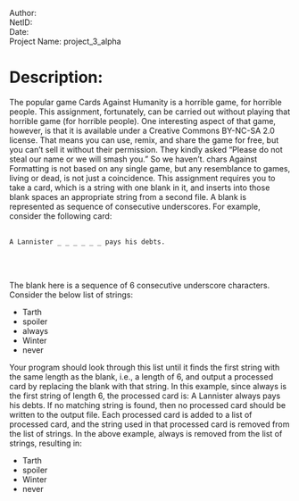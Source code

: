 Author: <br>
NetID: <br>
Date: <br>
Project Name: project_3_alpha

# Description:
The popular game Cards Against Humanity is a horrible game, for horrible people. 
This assignment, fortunately, can be carried out without playing that horrible game (for horrible people). 
One interesting aspect of that game, however, is that it is available under a Creative Commons BY-NC-SA 2.0 license. 
That means you can use, remix, and share the game for free, but you can’t sell it without their permission. 
They kindly asked “Please do not steal our name or we will smash you.” So we haven’t. 
chars Against Formatting is not based on any single game, but any resemblance to games, living or dead, is not just a coincidence.
This assignment requires you to take a card, which is a string with one blank in it, 
and inserts into those blank spaces an appropriate string from a second file. 
A blank is represented as sequence of consecutive underscores. For example, consider the following card: 
<br>
<br>

>
    A Lannister _ _ _ _ _ _ pays his debts. 
>

<br>
<br>

The blank here is a sequence of 6 consecutive underscore characters. Consider the below list of strings:

* Tarth
* spoiler 
* always
* Winter
* never

Your program should look through this list until it finds the first string with the same length as the blank, i.e., a length of 6, 
and output a processed card by replacing the blank with that string. In this example, since always is the first string of length 6, the processed card is:
A Lannister always pays his debts.
If no matching string is found, then no processed card should be written to the output file. 
Each processed card is added to a list of processed card, and the string used in that processed card is removed from the list of strings. 
In the above example, always is removed from the list of strings, resulting in:

* Tarth
* spoiler 
* Winter
* never
